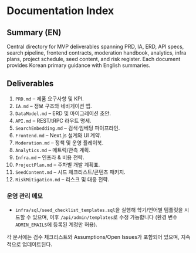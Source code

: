 # Documentation Index

## Summary (EN)
Central directory for MVP deliverables spanning PRD, IA, ERD, API specs, search pipeline, frontend contracts, moderation handbook, analytics, infra plans, project schedule, seed content, and risk register. Each document provides Korean primary guidance with English summaries.

## Deliverables
1. `PRD.md` – 제품 요구사항 및 KPI.
2. `IA.md` – 정보 구조와 네비게이션 맵.
3. `DataModel.md` – ERD 및 마이그레이션 초안.
4. `API.md` – REST/tRPC 라우트 명세.
5. `SearchEmbedding.md` – 검색·임베딩 파이프라인.
6. `Frontend.md` – Next.js 설계와 UI 계약.
7. `Moderation.md` – 정책 및 운영 플레이북.
8. `Analytics.md` – 메트릭/관측 계획.
9. `Infra.md` – 인프라 & 비용 전략.
10. `ProjectPlan.md` – 주차별 개발 계획표.
11. `SeedContent.md` – 시드 체크리스트/콘텐츠 패키지.
12. `RiskMitigation.md` – 리스크 및 대응 전략.

### 운영 관리 메모
- `infra/sql/seed_checklist_templates.sql`을 실행해 학기/언어별 템플릿을 시드할 수 있으며, 이후 `/api/admin/templates`로 수정 가능합니다 (환경 변수 `ADMIN_EMAILS`에 등록된 계정만 허용).

각 문서에는 검수 체크리스트와 Assumptions/Open Issues가 포함되어 있으며, 지속적으로 업데이트된다.
